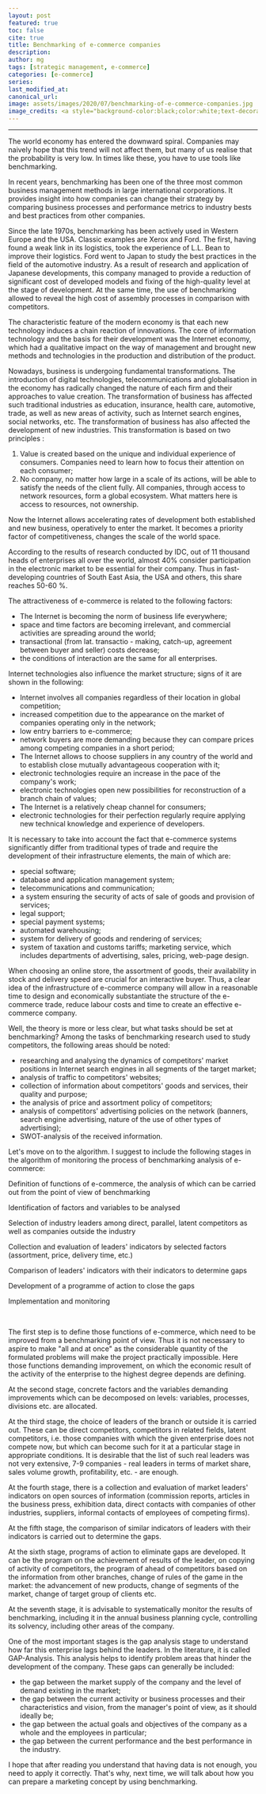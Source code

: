 ```yaml
---
layout: post
featured: true
toc: false
cite: true
title: Benchmarking of e-commerce companies
description: 
author: mg
tags: [strategic management, e-commerce]
categories: [e-commerce]
series: 
last_modified_at: 
canonical_url:
image: assets/images/2020/07/benchmarking-of-e-commerce-companies.jpg
image_credits: <a style="background-color:black;color:white;text-decoration:none;padding:4px 6px;font-family:-apple-system, BlinkMacSystemFont, &quot;San Francisco&quot;, &quot;Helvetica Neue&quot;, Helvetica, Ubuntu, Roboto, Noto, &quot;Segoe UI&quot;, Arial, sans-serif;font-size:12px;font-weight:bold;line-height:1.2;display:inline-block;border-radius:3px" href="https://unsplash.com/@johnschno?utm_medium=referral&amp;utm_campaign=photographer-credit&amp;utm_content=creditBadge" target="_blank" rel="noopener noreferrer" title="Download free do whatever you want high-resolution photos from John Schnobrich"><span style="display:inline-block;padding:2px 3px"><svg xmlns="http://www.w3.org/2000/svg" style="height:12px;width:auto;position:relative;vertical-align:middle;top:-2px;fill:white" viewBox="0 0 32 32"><title>unsplash-logo</title><path d="M10 9V0h12v9H10zm12 5h10v18H0V14h10v9h12v-9z"></path></svg></span><span style="display:inline-block;padding:2px 3px">John Schnobrich</span></a>
---
```



---
The world economy has entered the downward spiral. Companies may naively hope that this trend will not affect them, but many of us realise that the probability is very low. In times like these, you have to use tools like benchmarking.

In recent years, benchmarking has been one of the three most common business management methods in large international corporations. It provides insight into how companies can change their strategy by comparing business processes and performance metrics to industry bests and best practices from other companies.

Since the late 1970s, benchmarking has been actively used in Western Europe and the USA. Classic examples are Xerox and Ford. The first, having found a weak link in its logistics, took the experience of L.L. Bean to improve their logistics. Ford went to Japan to study the best practices in the field of the automotive industry. As a result of research and application of Japanese developments, this company managed to provide a reduction of significant cost of developed models and fixing of the high-quality level at the stage of development. At the same time, the use of benchmarking allowed to reveal the high cost of assembly processes in comparison with competitors.

 The characteristic feature of the modern economy is that each new technology induces a chain reaction of innovations. The core of information technology and the basis for their development was the Internet economy, which had a qualitative impact on the way of management and brought new methods and technologies in the production and distribution of the product.

Nowadays, business is undergoing fundamental transformations. The introduction of digital technologies, telecommunications and globalisation in the economy has radically changed the nature of each firm and their approaches to value creation. The transformation of business has affected such traditional industries as education, insurance, health care, automotive, trade, as well as new areas of activity, such as Internet search engines, social networks, etc. The transformation of business has also affected the development of new industries. This transformation is based on two principles :

1. Value is created based on the unique and individual experience of consumers. Companies need to learn how to focus their attention on each consumer;
2. No company, no matter how large in a scale of its actions, will be able to satisfy the needs of the client fully. All companies, through access to network resources, form a global ecosystem. What matters here is access to resources, not ownership.

Now the Internet allows accelerating rates of development both established and new business, operatively to enter the market. It becomes a priority factor of competitiveness, changes the scale of the world space.

According to the results of research conducted by IDC, out of 11 thousand heads of enterprises all over the world, almost 40% consider participation in the electronic market to be essential for their company. Thus in fast-developing countries of South East Asia, the USA and others, this share reaches 50-60 %.

The attractiveness of e-commerce is related to the following factors:
- The Internet is becoming the norm of business life everywhere;
- space and time factors are becoming irrelevant, and commercial activities are spreading around the world;
- transactional (from lat. transactio - making, catch-up, agreement between buyer and seller) costs decrease;
- the conditions of interaction are the same for all enterprises.

Internet technologies also influence the market structure; signs of it are shown in the following:
- Internet involves all companies regardless of their location in global competition;
- increased competition due to the appearance on the market of companies operating only in the network;
- low entry barriers to e-commerce;
- network buyers are more demanding because they can compare prices among competing companies in a short period;
- The Internet allows to choose suppliers in any country of the world and to establish close mutually advantageous cooperation with it;
- electronic technologies require an increase in the pace of the company's work;
- electronic technologies open new possibilities for reconstruction of a branch chain of values;
- The Internet is a relatively cheap channel for consumers;
- electronic technologies for their perfection regularly require applying new technical knowledge and experience of developers.

It is necessary to take into account the fact that e-commerce systems significantly differ from traditional types of trade and require the development of their infrastructure elements, the main of which are:

- special software;
- database and application management system;
- telecommunications and communication;
- a system ensuring the security of acts of sale of goods and provision of services;
- legal support;
- special payment systems;
- automated warehousing;
- system for delivery of goods and rendering of services;
- system of taxation and customs tariffs;
marketing service, which includes departments of advertising, sales, pricing, web-page design.

When choosing an online store, the assortment of goods, their availability in stock and delivery speed are crucial for an interactive buyer. Thus, a clear idea of the infrastructure of e-commerce company will allow in a reasonable time to design and economically substantiate the structure of the e-commerce trade, reduce labour costs and time to create an effective e-commerce company.

Well, the theory is more or less clear, but what tasks should be set at benchmarking? Among the tasks of benchmarking research used to study competitors, the following areas should be noted:
- researching and analysing the dynamics of competitors' market positions in Internet search engines in all segments of the target market;
- analysis of traffic to competitors' websites;
- collection of information about competitors' goods and services, their quality and purpose;
- the analysis of price and assortment policy of competitors;
- analysis of competitors' advertising policies on the network (banners, search engine advertising, nature of the use of other types of advertising);
- SWOT-analysis of the received information.

Let's move on to the algorithm. I suggest to include the following stages in the algorithm of monitoring the process of benchmarking analysis of e-commerce:

<div class="text-center">
Definition of functions of e-commerce, the analysis of which can be carried out from the point of view of benchmarking

<div class="text-center"><i class="fas fa-arrow-down"></i></div>
 
Identification of factors and variables to be analysed

<div class="text-center"><i class="fas fa-arrow-down"></i></div>
 
Selection of industry leaders among direct, parallel, latent competitors as well as companies outside the industry

<div class="text-center"><i class="fas fa-arrow-down"></i></div>

Collection and evaluation of leaders' indicators by selected factors (assortment, price, delivery time, etc.)

<div class="text-center"><i class="fas fa-arrow-down"></i></div>

Comparison of leaders' indicators with their indicators to determine gaps

<div class="text-center"><i class="fas fa-arrow-down"></i></div>

Development of a programme of action to close the gaps

<div class="text-center"><i class="fas fa-arrow-down"></i></div>

Implementation and monitoring
</div>

<div class="clearfix"><br></div>

The first step is to define those functions of e-commerce, which need to be improved from a benchmarking point of view. Thus it is not necessary to aspire to make "all and at once" as the considerable quantity of the formulated problems will make the project practically impossible. Here those functions demanding improvement, on which the economic result of the activity of the enterprise to the highest degree depends are defining.

At the second stage, concrete factors and the variables demanding improvements which can be decomposed on levels: variables, processes, divisions etc. are allocated.

At the third stage, the choice of leaders of the branch or outside it is carried out. These can be direct competitors, competitors in related fields, latent competitors, i.e. those companies with which the given enterprise does not compete now, but which can become such for it at a particular stage in appropriate conditions. It is desirable that the list of such real leaders was not very extensive, 7-9 companies - real leaders in terms of market share, sales volume growth, profitability, etc. - are enough.

At the fourth stage, there is a collection and evaluation of market leaders' indicators on open sources of information (commission reports, articles in the business press, exhibition data, direct contacts with companies of other industries, suppliers, informal contacts of employees of competing firms).

At the fifth stage, the comparison of similar indicators of leaders with their indicators is carried out to determine the gaps.

At the sixth stage, programs of action to eliminate gaps are developed. It can be the program on the achievement of results of the leader, on copying of activity of competitors, the program of ahead of competitors based on the information from other branches, change of rules of the game in the market: the advancement of new products, change of segments of the market, change of target group of clients etc.

At the seventh stage, it is advisable to systematically monitor the results of benchmarking, including it in the annual business planning cycle, controlling its solvency, including other areas of the company.

One of the most important stages is the gap analysis stage to understand how far this enterprise lags behind the leaders. In the literature, it is called GAP-Analysis. This analysis helps to identify problem areas that hinder the development of the company. These gaps can generally be included:

- the gap between the market supply of the company and the level of demand existing in the market;
- the gap between the current activity or business processes and their characteristics and vision, from the manager's point of view, as it should ideally be;
- the gap between the actual goals and objectives of the company as a whole and the employees in particular;
- the gap between the current performance and the best performance in the industry.

I hope that after reading you understand that having data is not enough, you need to apply it correctly. That's why, next time, we will talk about how you can prepare a marketing concept by using benchmarking.


